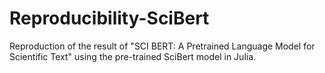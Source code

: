 # Reproducibility-SciBert

Reproduction of the result of "SCI BERT: A Pretrained Language Model for Scientific Text" using the pre-trained SciBert model in Julia.